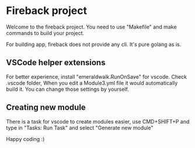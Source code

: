 # Fireback project

Welcome to the fireback project. You need to use "Makefile" and make commands to build your project.

For building app, fireback does not provide any cli. It's pure golang as is.

## VSCode helper extensions

For better experience, install "emeraldwalk.RunOnSave" for vscode. Check .vscode folder,
When you edit a Module3.yml file it would automatically build it. You can change those settings by yourself.

## Creating new module

There is a task for vscode to create modules easier, use CMD+SHIFT+P and type in "Tasks: Run Task" and select
"Generate new module"

Happy coding :)
